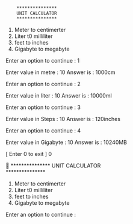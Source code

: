 		***************
		UNIT CALCULATOR				
		***************

1. Meter to centimerter 
2. Liter t0 milliliter
3. feet to inches
4. Gigabyte to megabyte

Enter an option to continue : 1

Enter value in metre : 10
Answer is : 1000cm

Enter an option to continue : 2

Enter value in liter : 10
Answer is : 10000ml

Enter an option to continue : 3

Enter value in Steps : 10
Answer is :   120inches

Enter an option to continue : 4

Enter value in Gigabyte : 10
Answer is : 10240MB

[ Enter 0 to exit ] 0

		***************
		UNIT CALCULATOR				
		***************

1. Meter to centimerter 
2. Liter t0 milliliter
3. feet to inches
4. Gigabyte to megabyte

Enter an option to continue : 
